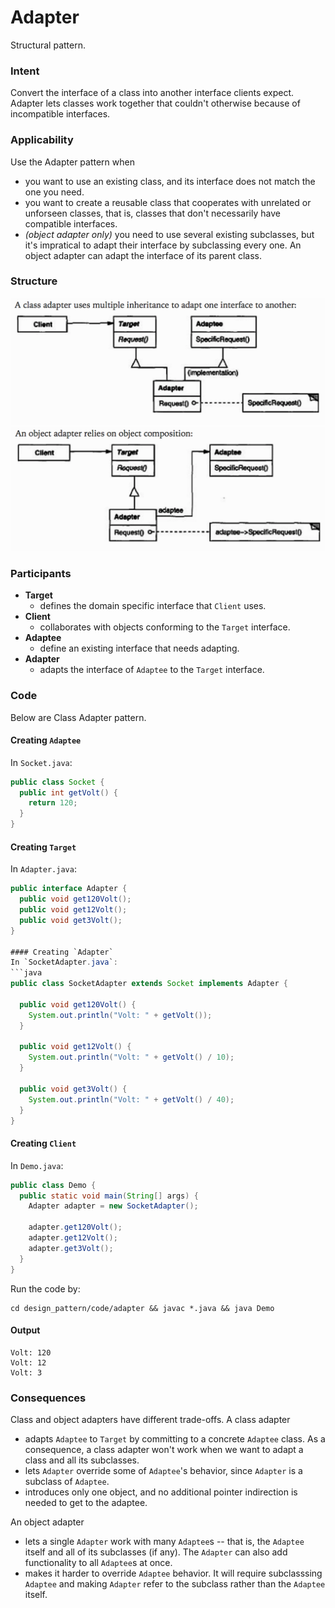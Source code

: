 # Adapter
Structural pattern.

### Intent
Convert the interface of a class into another interface clients expect. Adapter lets classes work together that couldn't otherwise because of incompatible interfaces.

### Applicability
Use the Adapter pattern when
- you want to use an existing class, and its interface does not match the one you need.
- you want to create a reusable class that cooperates with unrelated or unforseen classes, that is, classes that don't necessarily have compatible interfaces.
- *(object adapter only)* you need to use several existing subclasses, but it's impratical to adapt their interface by subclassing every one. An object adapter can adapt the interface of its parent class.

### Structure

<img src="../images/class_adapter_structure.png">
<img src="../images/object_adapter_structure.png">

### Participants
- **Target**
  - defines the domain specific interface that `Client` uses.
- **Client**
  - collaborates with objects conforming to the `Target` interface.
- **Adaptee**
  - define an existing interface that needs adapting.
- **Adapter**
  - adapts the interface of `Adaptee` to the `Target` interface.

### Code
Below are Class Adapter pattern.

#### Creating `Adaptee`
In `Socket.java`:
```java
public class Socket {
  public int getVolt() {
    return 120;
  }
}
```

#### Creating `Target`
In `Adapter.java`:
```java
public interface Adapter {
  public void get120Volt();
  public void get12Volt();
  public void get3Volt();
}

#### Creating `Adapter`
In `SocketAdapter.java`:
```java
public class SocketAdapter extends Socket implements Adapter {

  public void get120Volt() {
    System.out.println("Volt: " + getVolt());
  }

  public void get12Volt() {
    System.out.println("Volt: " + getVolt() / 10);
  }

  public void get3Volt() {
    System.out.println("Volt: " + getVolt() / 40);
  }
}
```

#### Creating `Client`
In `Demo.java`:
```java
public class Demo {
  public static void main(String[] args) {
    Adapter adapter = new SocketAdapter();

    adapter.get120Volt();
    adapter.get12Volt();
    adapter.get3Volt();
  }
}
```

Run the code by:
```
cd design_pattern/code/adapter && javac *.java && java Demo
```

#### Output
```
Volt: 120
Volt: 12
Volt: 3
```

### Consequences
Class and object adapters have different trade-offs. A class adapter
  -  adapts `Adaptee` to `Target` by committing to a concrete `Adaptee` class. As a consequence, a class adapter won't work when we want to adapt a class and all its subclasses.
  - lets `Adapter` override some of `Adaptee`'s behavior, since `Adapter` is a subclass of `Adaptee`.
  - introduces only one object, and no additional pointer indirection is needed to get to the adaptee.

An object adapter
  - lets a single `Adapter` work with many `Adaptee`s -- that is, the `Adaptee` itself and all of its subclasses (if any). The `Adapter` can also add functionality to all `Adaptee`s at once.
  - makes it harder to override `Adaptee` behavior. It will require subclasssing `Adaptee` and making `Adapter` refer to the subclass rather than the `Adaptee` itself.